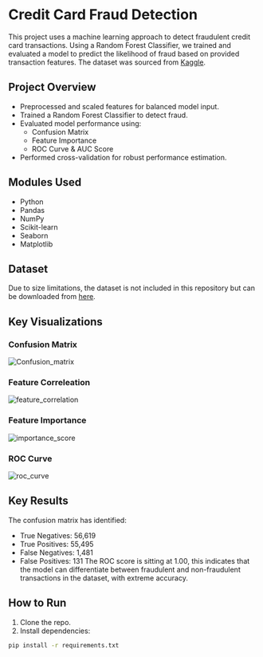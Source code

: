 # Credit Card Fraud Detection

This project uses a machine learning approach to detect fraudulent credit card transactions. Using a Random Forest Classifier, we trained and evaluated a model to predict the likelihood of fraud based on provided transaction features. The dataset was sourced from [Kaggle](https://www.kaggle.com/datasets/mlg-ulb/creditcardfraud).

## Project Overview
- Preprocessed and scaled features for balanced model input.
- Trained a Random Forest Classifier to detect fraud.
- Evaluated model performance using:
  - Confusion Matrix
  - Feature Importance
  - ROC Curve & AUC Score
- Performed cross-validation for robust performance estimation.

## Modules Used
- Python
- Pandas
- NumPy
- Scikit-learn
- Seaborn
- Matplotlib

## Dataset
Due to size limitations, the dataset is not included in this repository but can be downloaded from [here](https://www.kaggle.com/datasets/mlg-ulb/creditcardfraud).

## Key Visualizations
### Confusion Matrix
![Confusion_matrix](https://github.com/user-attachments/assets/869bad60-f319-4e71-afab-e9eb173ae6a6)

### Feature Correleation
![feature_correlation](https://github.com/user-attachments/assets/0f47f1df-19ec-4518-8a7d-20a792a29e47)

### Feature Importance
![importance_score](https://github.com/user-attachments/assets/5878bd0e-50f7-45e9-ba30-fe59d5463531)

### ROC Curve
![roc_curve](https://github.com/user-attachments/assets/321351b3-d85a-4a7f-bfca-9e60c6d50209)

## Key Results
The confusion matrix has identified:
- True Negatives: 56,619
- True Positives: 55,495
- False Negatives: 1,481
- False Positives: 131
The ROC score is sitting at 1.00, this indicates that the model can differentiate between fraudulent and non-fraudulent transactions in the dataset, with extreme accuracy. 

## How to Run
1. Clone the repo.
2. Install dependencies:
```bash
pip install -r requirements.txt
